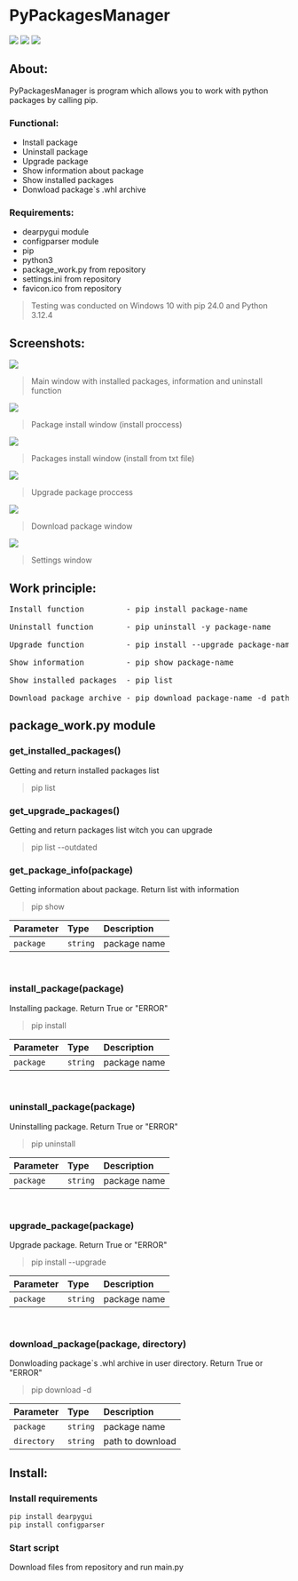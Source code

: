 # PyPackagesManager

<img src="https://img.shields.io/badge/PyPackagesManager-0.1-violet"/> <img src="https://img.shields.io/badge/python-3.10+-blue"/> <img src="https://img.shields.io/badge/pip-24.0-green"/>

## About:

PyPackagesManager is program which allows you to work with python packages by calling pip.

### Functional:

- Install package
- Uninstall package
- Upgrade package
- Show information about package
- Show installed packages
- Donwload package`s .whl archive

### Requirements:

- dearpygui module
- configparser module
- pip
- python3
- package_work.py from repository
- settings.ini from repository
- favicon.ico from repository

> Testing was conducted on Windows 10 with pip 24.0 and Python 3.12.4

## Screenshots:

<img src="https://sun9-77.userapi.com/impg/ro2dzUovg1qM5ju_rWM8sd978NRahugUdoaO2g/q2aPlnthUcQ.jpg?size=989x601&quality=95&sign=031a79997d1f6a3a6edc604ac84eac01&type=album"/>

> Main window with installed packages, information and uninstall function
&nbsp;
<img src="https://sun9-15.userapi.com/impg/RqDyq_9QJVNgVPl9McV5tGu8EawUlZLv4jqY-g/n_rr_H91Ak4.jpg?size=986x594&quality=95&sign=6c7a29925ee99f9d7561ab6065bd58f6&type=album"/>

> Package install window (install proccess)
&nbsp;
<img src="https://sun9-52.userapi.com/impg/alqkGwVrUZixx-zhftNhgjXa8-7BP-ik6l4OjQ/nPsupGH_o9c.jpg?size=987x599&quality=95&sign=09f71be966d6f2e076b4f2ae65c0bfdf&type=album"/>

> Packages install window (install from txt file)
&nbsp;
<img src="https://sun9-64.userapi.com/impg/mIZgeCqaO7ytL0eq8DBITSge2_vLXGp74NecFQ/z1NX0CE17-g.jpg?size=988x595&quality=95&sign=8c2ccc218e9f144e8f77e83c213d7d0d&type=album"/>

> Upgrade package proccess
&nbsp;
<img src="https://sun9-31.userapi.com/impg/n4h_asTDeV8LjAFoqiAqw-4OJQTapk1XZtt7xg/Z5_dHR0iAJo.jpg?size=984x591&quality=95&sign=c9720ae05bccdda1eb9b4a96a64ed80b&type=album"/>

> Download package window
&nbsp;
<img src="https://sun9-16.userapi.com/impg/OD-MDCbnwgs0jiOyP6k9DqaPPbZFi5_f2KQszg/phnE3EiYO_U.jpg?size=984x593&quality=95&sign=b36b916a6e1e468a5af19f8d48d16052&type=album"/>

> Settings window

## Work principle:

<pre>Install function         - pip install package-name

Uninstall function       - pip uninstall -y package-name

Upgrade function         - pip install --upgrade package-name

Show information         - pip show package-name

Show installed packages  - pip list

Download package archive - pip download package-name -d path </pre>

## package_work.py module

### get_installed_packages()

Getting and return installed packages list

> pip list
&nbsp;
### get_upgrade_packages()

Getting and return packages list witch you can upgrade

> pip list --outdated
&nbsp;
### get_package_info(package)

Getting information about package. Return list with information

> pip show <package-name>

| Parameter | Type     | Description                       |
| :-------- | :------- | :-------------------------------- |
| `package` | `string` | package name                      |
&nbsp;
### install_package(package)

Installing package. Return True or "ERROR"

> pip install <package-name>

| Parameter | Type     | Description                       |
| :-------- | :------- | :-------------------------------- |
| `package` | `string` | package name                      |
&nbsp;
### uninstall_package(package)

Uninstalling package. Return True or "ERROR"

> pip uninstall <package-name>

| Parameter | Type     | Description                       |
| :-------- | :------- | :-------------------------------- |
| `package` | `string` | package name                      |
&nbsp;
### upgrade_package(package)

Upgrade package. Return True or "ERROR"

> pip install --upgrade <package-name>

| Parameter | Type     | Description                       |
| :-------- | :------- | :-------------------------------- |
| `package` | `string` | package name                      |
&nbsp;
### download_package(package, directory)

Donwloading package`s .whl archive in user directory. Return True or "ERROR"

> pip download <package-name> -d <directory>

| Parameter   | Type     | Description                       |
| :---------- | :------- | :-------------------------------- |
| `package`   | `string` | package name                      |
| `directory` | `string` | path to download                  |

## Install:

### Install requirements

```bash
pip install dearpygui
pip install configparser
```

### Start script

Download files from repository and run main.py
